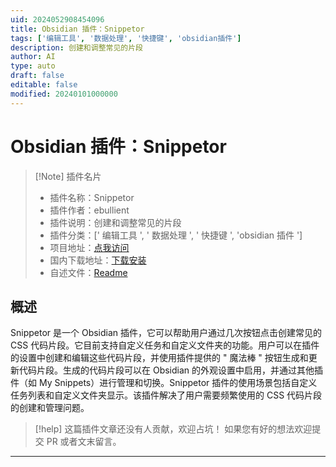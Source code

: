 ```yaml
---
uid: 2024052908454096
title: Obsidian 插件：Snippetor
tags: ['编辑工具', '数据处理', '快捷键', 'obsidian插件']
description: 创建和调整常见的片段
author: AI
type: auto
draft: false
editable: false
modified: 20240101000000
---
```


# Obsidian 插件：Snippetor

> [!Note] 插件名片
> - 插件名称：Snippetor
> - 插件作者：ebullient
> - 插件说明：创建和调整常见的片段
> - 插件分类：[' 编辑工具 ', ' 数据处理 ', ' 快捷键 ', 'obsidian 插件 ']
> - 项目地址：[点我访问](https://github.com/ebullient/obsidian-snippetor)
> - 国内下载地址：[下载安装](https://pkmer.cn/products/plugin/pluginMarket/?obsidian-snippetor)
> - 自述文件：[Readme](https://ghproxy.net/https://raw.githubusercontent.com/ebullient/obsidian-snippetor/main/README.md)

## 概述

Snippetor 是一个 Obsidian 插件，它可以帮助用户通过几次按钮点击创建常见的 CSS 代码片段。它目前支持自定义任务和自定义文件夹的功能。用户可以在插件的设置中创建和编辑这些代码片段，并使用插件提供的 " 魔法棒 " 按钮生成和更新代码片段。生成的代码片段可以在 Obsidian 的外观设置中启用，并通过其他插件（如 My Snippets）进行管理和切换。Snippetor 插件的使用场景包括自定义任务列表和自定义文件夹显示。该插件解决了用户需要频繁使用的 CSS 代码片段的创建和管理问题。

> [!help]
> 这篇插件文章还没有人贡献，欢迎占坑！
> 如果您有好的想法欢迎提交 PR 或者文末留言。

---




